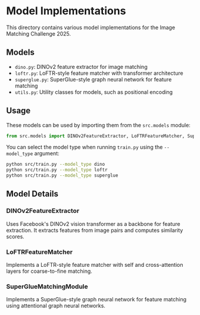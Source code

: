 # Model Implementations

This directory contains various model implementations for the Image Matching Challenge 2025.

## Models

- `dino.py`: DINOv2 feature extractor for image matching
- `loftr.py`: LoFTR-style feature matcher with transformer architecture
- `superglue.py`: SuperGlue-style graph neural network for feature matching
- `utils.py`: Utility classes for models, such as positional encoding

## Usage

These models can be used by importing them from the `src.models` module:

```python
from src.models import DINOv2FeatureExtractor, LoFTRFeatureMatcher, SuperGlueMatchingModule
```

You can select the model type when running `train.py` using the `--model_type` argument:

```bash
python src/train.py --model_type dino
python src/train.py --model_type loftr
python src/train.py --model_type superglue
```

## Model Details

### DINOv2FeatureExtractor

Uses Facebook's DINOv2 vision transformer as a backbone for feature extraction. It extracts features from image pairs and computes similarity scores.

### LoFTRFeatureMatcher

Implements a LoFTR-style feature matcher with self and cross-attention layers for coarse-to-fine matching.

### SuperGlueMatchingModule

Implements a SuperGlue-style graph neural network for feature matching using attentional graph neural networks.